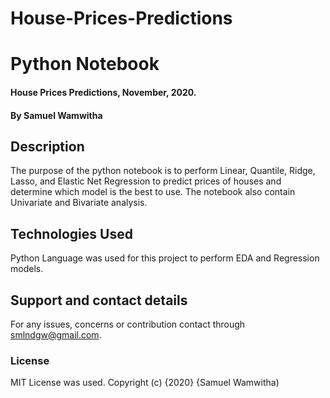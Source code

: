 # House-Prices-Predictions
# Python Notebook
#### House Prices Predictions, November, 2020.
#### By **Samuel Wamwitha**
## Description
The purpose of the python notebook is to perform Linear, Quantile, Ridge, Lasso, and Elastic Net Regression to predict prices of houses and determine which model is the best to use. The notebook also contain Univariate and Bivariate analysis.
## Technologies Used
Python Language was used for this project to perform EDA and Regression models.
## Support and contact details
For any issues, concerns or contribution contact through smlndgw@gmail.com.
### License
MIT License was used.
Copyright (c) {2020} {Samuel Wamwitha)

